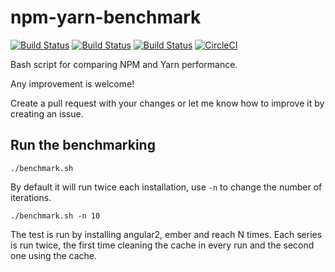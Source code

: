 # npm-yarn-benchmark

[![Build Status](https://travis-ci.org/artberri/npm-yarn-benchmark.svg?branch=master)](https://travis-ci.org/artberri/npm-yarn-benchmark)
[![Build Status](https://snap-ci.com/artberri/npm-yarn-benchmark/branch/master/build_image)](https://snap-ci.com/artberri/npm-yarn-benchmark/branch/master)
[![Build Status](https://semaphoreci.com/api/v1/artberri/npm-yarn-benchmark/branches/master/badge.svg)](https://semaphoreci.com/artberri/npm-yarn-benchmark)
[![CircleCI](https://circleci.com/gh/artberri/npm-yarn-benchmark.svg?style=shield)](https://circleci.com/gh/artberri/npm-yarn-benchmark)

Bash script for comparing NPM and Yarn performance.

Any improvement is welcome!

Create a pull request with your changes or let me know how to improve it by creating an issue.

## Run the benchmarking

```
./benchmark.sh
```

By default it will run twice each installation, use `-n` to change the number of iterations.

```
./benchmark.sh -n 10
```

The test is run by installing angular2, ember and reach N times. Each series is run twice, the
first time cleaning the cache in every run and the second one using the cache.
